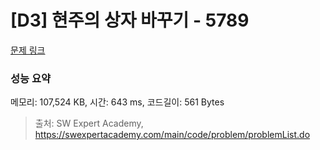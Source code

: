 # [D3] 현주의 상자 바꾸기 - 5789 

[문제 링크](https://swexpertacademy.com/main/code/problem/problemDetail.do?contestProbId=AWYygN36Qn8DFAVm) 

### 성능 요약

메모리: 107,524 KB, 시간: 643 ms, 코드길이: 561 Bytes



> 출처: SW Expert Academy, https://swexpertacademy.com/main/code/problem/problemList.do
